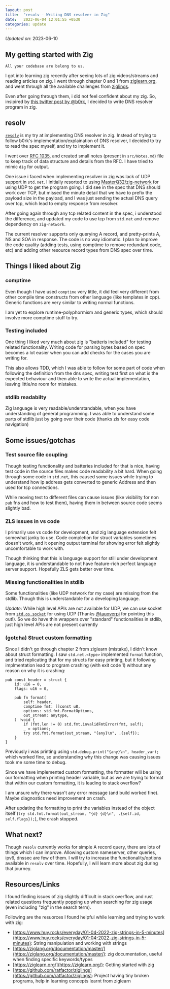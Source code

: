 ```yaml
---
layout: post
title:  "resolv - Writing DNS resolver in Zig"
date:   2023-06-04 12:01:55 +0530
categories: update
---
```


_Updated on_: 2023-06-10

## My getting started with Zig

`All your codebase are belong to us.`

I got into learning zig recently after seeing lots of zig videos/streams and reading articles on zig.
I went through chapter 0 and 1 from [ziglearn.org](https://ziglearn.org), and went through all the available challenges from [ziglings](https://github.com/ratfactor/ziglings).

Even after going through them, i did not feel confident about my zig. So, insipired by [this twitter post by @b0rk](https://twitter.com/b0rk/status/1663960242667782184), I decided to write DNS resolver program in zig.

## resolv

[`resolv`](https://github.com/e-aakash/resolv/) is my try at implementing DNS resolver in zig. Instead of trying to follow b0rk's implementation/explaination of DNS resolver, I decided to try to read the spec myself, and try to implement it.

I went over [RFC 1035](https://datatracker.ietf.org/doc/html/rfc1035), and created small notes (present in `src/Notes.md`) file to keep track of data structure and details from the RFC. I have tried to mimic `dig` for output.

One issue i faced when implementing resolver in zig was lack of UDP support in `std.net`. I initially resorted to using [MasterQ32/zig-network](https://github.com/MasterQ32/zig-network) for using UDP to get the program going.
I did see in the spec that DNS should work over TCP, but missed the minute detail that we have to prefix the payload size in the payload, and I was just sending the actual DNS query over tcp, which lead to empty response from resolver.

After going again through any tcp related content in the spec, i understood the difference, and updated my code to use tcp from `std.net` and remove dependency on `zig-network`.

The current resolver supports only querying A record, and pretty-prints A, NS and SOA in response. The code is no way idiomatic. I plan to improve the code quality (adding tests, using comptime to remove redundant code, etc) and adding other resource record types from DNS spec over time.

## Things I liked about Zig

### comptime

Even though I have used `comptime` very little, it did feel very different from other compile time constructs from other language (like templates in cpp). Generic functions are very similar to writing normal functions.

I am yet to explore runtime-polyphormism and generic types, which should involve more comptime stuff to try.

### Testing included

One thing I liked very much about zig is "batteris included" for testing related functionality. Writing code for parsing bytes based on spec becomes a lot easier when you can add checks for the cases you are writing for.

This also allows TDD, which I was able to follow for some part of code when following the definition from the dns spec, writing test first on what is the expected behaviour and then able to write the actual implementation, leaving little/no room for mistakes.

### stdlib readabilty

Zig language is very readable/understandable, when you have understanding of general programming. I was able to understand some parts of stdlib just by going over their code (thanks zls for easy code navigation)

<!-- ### Tagged unions, enums and type system in general  -->

<!-- The type system is easy to understand, and easier to write code in. The  -->

## Some issues/gotchas

### Test source file coupling

Though testing functionality and batteries included for that is nice, having test code in the source files makes code readability a bit hard. When going through some code in `std.net`, this caused some issues while trying to understand how ip address gets converted to generic Address and then used for tcp connections.

While moving test to different files can cause issues (like visibility for non `pub` fns and how to test them), having them in between source code seems slightly bad.

### ZLS issues in vs code

I primarily use vs code for development, and zig language extension felt somewhat janky to use. Code completion for struct variables sometimes doesn't work, and it opening output terminal for showing error felt slightly uncomfortable to work with.

Though thinking that this is language support for still under development language, it is understandable to not have feature-rich perfect language server support. Hopefully ZLS gets better over time.

### Missing functionalities in stdlib

Some functionalities (like UDP network for my case) are missing from the stdlib. Though this is understandable for a developing language.

_Update_: While high level APIs are not available for UDP, we can use socket from [`std.os.socket`](https://github.com/ziglang/zig/blob/master/lib/std/os.zig#L3334) for using UDP (Thanks [@tauoverpi](https://github.com/tauoverpi) for pointing this out!). So we do have thin wrappers over "standard" functionalities in stdlib, just high level APIs are not present currently

### (gotcha) Struct custom formatting
Since I didn't go through chapter 2 from ziglearn (mistake), I didn't know about struct formatting. I saw `std.net.<type>` implemented `format` function, and tried replicating that for my structs for easy printing, but it following implmentation lead to program crashing (with exit code 1) without any reason on why it is crashing:

```zig
pub const header = struct {
    id: u16 = 0,
    flags: u16 = 0,

    pub fn format(
        self: header,
        comptime fmt: []const u8,
        options: std.fmt.FormatOptions,
        out_stream: anytype,
    ) !void {
        if (fmt.len != 0) std.fmt.invalidFmtError(fmt, self);
        _ = options;
        try std.fmt.format(out_stream, "{any}\n", .{self});
    }
}
```

Previously i was printing using `std.debug.print("{any}\n", header_var);` which worked fine, so understanding why this change was causing issues took me some time to debug.

Since we have implemented custom formatting, the formatter will be using our formatting when printing header variable, but as we are trying to format that within our custom formatting, it is leading to stack overflow?

I am unsure why there wasn't any error message (and build worked fine). Maybe diagnostics need improvement on crash.

After updating the formatting to print the variables instead of the object itself (`try std.fmt.format(out_stream, "{d} {d}\n", .{self.id, self.flags});`), the crash stopped.

## What next?

Though `resolv` currently works for simple A record query, there are lots of things which I can improve. Allowing custom nameserver, other queries, ipv6, dnssec are few of them. I will try to increase the functionality/options available in `resolv` over time. Hopefully, I will learn more about zig during that journey.

## Resources/Links

I found finding issues of zig slightly difficult in stack overflow, and rust related questions frequently popping up when searching for zig usage (even including "zig" in the search term).

Following are the resuorces I found helpful while learning and trying to work with zig:

- [https://www.huy.rocks/everyday/01-04-2022-zig-strings-in-5-minutes](https://www.huy.rocks/everyday/01-04-2022-zig-strings-in-5-minutes): String manipulation and working with strings
- [https://ziglang.org/documentation/master/](https://ziglang.org/documentation/master/): zig documentation, useful when finding specific keywords/types
- [https://ziglearn.org/](https://ziglearn.org/): Getting started with zig
- [https://github.com/ratfactor/ziglings](https://github.com/ratfactor/ziglings): Project having tiny broken programs, help in learning concepts learnt from ziglearn
